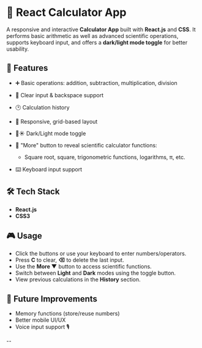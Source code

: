 # 🧮 React Calculator App

A responsive and interactive **Calculator App** built with **React.js** and **CSS**.
It performs basic arithmetic as well as advanced scientific operations, supports keyboard input, and offers a **dark/light mode toggle** for better usability.

## 🚀 Features

* ➕ Basic operations: addition, subtraction, multiplication, division
* 🧹 Clear input & backspace support
* 🕑 Calculation history
* 🎨 Responsive, grid-based layout
* 🌙☀️ Dark/Light mode toggle
* 🔽 "More" button to reveal scientific calculator functions:

  * Square root, square, trigonometric functions, logarithms, π, etc.
* ⌨️ Keyboard input support

## 🛠️ Tech Stack

* **React.js**
* **CSS3**

## 🎮 Usage

* Click the buttons or use your keyboard to enter numbers/operators.
* Press **C** to clear, **⌫** to delete the last input.
* Use the **More ▼** button to access scientific functions.
* Switch between **Light** and **Dark** modes using the toggle button.
* View previous calculations in the **History** section.


## 📌 Future Improvements

* Memory functions (store/reuse numbers)
* Better mobile UI/UX
* Voice input support 🎙️

--
